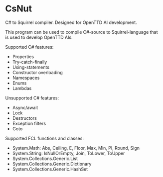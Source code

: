 # CsNut
C# to Squirrel compiler. Designed for OpenTTD AI development.

This program can be used to compile C#-source to Squirrel-language that is used to develop OpenTTD AIs.

Supported C# features:
  * Properties
  * Try-catch-finally
  * Using-statements
  * Constructor overloading
  * Namespaces
  * Enums
  * Lambdas

Unsupported C# features:
  * Async/await
  * Lock
  * Destructors
  * Exception filters
  * Goto

Supported FCL functions and classes:
  * System.Math: Abs, Ceiling, E, Floor, Max, Min, PI, Round, Sign
  * System.String: IsNullOrEmpty, Join, ToLower, ToUpper
  * System.Collections.Generic.List
  * System.Collections.Generic.Dictionary
  * System.Collections.Generic.HashSet